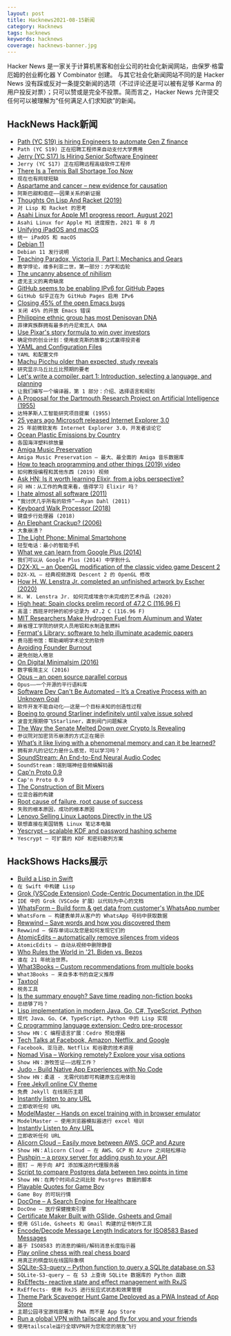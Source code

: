 ```yaml
---
layout: post
title: Hacknews2021-08-15新闻
category: Hacknews
tags: hacknews
keywords: hacknews
coverage: hacknews-banner.jpg
---
```


Hacker News 是一家关于计算机黑客和创业公司的社会化新闻网站，由保罗·格雷厄姆的创业孵化器 Y Combinator 创建。
与其它社会化新闻网站不同的是 Hacker News 没有踩或反对一条提交新闻的选项（不过评论还是可以被有足够 Karma 的用户投反对票）；只可以赞或是完全不投票。简而言之，Hacker News 允许提交任何可以被理解为“任何满足人们求知欲”的新闻。

## HackNews Hack新闻


- [Path (YC S19) is hiring Engineers to automate Gen Z finance](https://www.notion.so/pathfinance/Fullstack-Engineer-Path-YC-S19-ff0fd31fa5d4410dafce77f83403ce0d)
- `Path (YC S19) 正在招聘工程师来自动支付大学费用`
- [Jerry (YC S17) Is Hiring Senior Software Engineer](https://jobs.lever.co/getjerry/8a65340f-f253-4da6-8259-ad1fe527a7e8)
- `Jerry (YC S17) 正在招聘远程高级软件工程师`
- [There Is a Tennis Ball Shortage Too Now](https://www.vice.com/en/article/k78y5e/there-is-a-tennis-ball-shortage-too-now)
- `现在也有网球短缺`
- [Aspartame and cancer – new evidence for causation](https://www.ncbi.nlm.nih.gov/pmc/articles/PMC8042911/)
- `阿斯巴甜和癌症——因果关系的新证据`
- [Thoughts On Lisp And Racket (2019)](https://www.macadie.net/2019/08/11/thoughts-on-lisp-and-racket/)
- `对 Lisp 和 Racket 的思考`
- [Asahi Linux for Apple M1 progress report, August 2021](https://asahilinux.org/2021/08/progress-report-august-2021/)
- `Asahi Linux for Apple M1 进度报告，2021 年 8 月`
- [Unifying iPadOS and macOS](https://www.screamingatmyscreen.com/unifying-ipados-and-macos/)
- `统一 iPadOS 和 macOS`
- [Debian 11](https://www.debian.org/releases/bullseye/amd64/release-notes/)
- `Debian 11 发行说明`
- [Teaching Paradox, Victoria II, Part I: Mechanics and Gears](https://acoup.blog/2021/08/13/collections-teaching-paradox-victoria-ii-part-i-mechanics-and-gears/)
- `教学悖论，维多利亚二世，第一部分：力学和齿轮`
- [The uncanny absence of nihilism](https://meaningness.com/nihilism-is-not-an-ism)
- `虚无主义的离奇缺席`
- [GitHub seems to be enabling IPv6 for GitHub Pages](https://github.com/isaacs/github/issues/354)
- `GitHub 似乎正在为 GitHub Pages 启用 IPv6`
- [Closing 45% of the open Emacs bugs](https://lars.ingebrigtsen.no/2021/08/14/10x10/)
- `关闭 45% 的开放 Emacs 错误`
- [Philippine ethnic group has most Denisovan DNA](https://www.uu.se/en/news/article/?id=17306&typ=artikel&lang=en)
- `菲律宾族群拥有最多的丹尼索瓦人 DNA`
- [Use Pixar's story formula to win over investors](https://startuppitch.substack.com/p/nail-your-startup-pitch-use-pixars)
- `确定你的创业计划：使用皮克斯的故事公式赢得投资者`
- [YAML and Configuration Files](https://utcc.utoronto.ca/~cks/space/blog/programming/YAMLAndConfigurationFiles)
- `YAML 和配置文件`
- [Machu Picchu older than expected, study reveals](https://news.yale.edu/2021/08/04/machu-picchu-older-expected-study-reveals)
- `研究显示马丘比丘比预期的要老`
- [Let's write a compiler, part 1: Introduction, selecting a language, and planning](https://briancallahan.net/blog/20210814.html)
- `让我们编写一个编译器，第 1 部分：介绍、选择语言和规划`
- [A Proposal for the Dartmouth Research Project on Artificial Intelligence (1955)](http://www-formal.stanford.edu/jmc/history/dartmouth/dartmouth.html)
- `达特茅斯人工智能研究项目提案 (1955)`
- [25 years ago Microsoft released Internet Explorer 3.0](https://twitter.com/hadip/status/1426587396343099397)
- `25 年前微软发布 Internet Explorer 3.0，开发者谈论它`
- [Ocean Plastic Emissions by Country](https://ourworldindata.org/ocean-plastics)
- `各国海洋塑料排放量`
- [Amiga Music Preservation](http://www.dascene.net/home.php)
- `Amiga Music Preservation – 最大、最全面的 Amiga 音乐数据库`
- [How to teach programming and other things (2019) video](https://www.youtube.com/watch?v=g1ib43q3uXQ)
- `如何教授编程和其他东西 (2019) 视频`
- [Ask HN: Is it worth learning Elixir, from a jobs perspective?](item?id=28183901)
- `问 HN：从工作的角度来看，值得学习 Elixir 吗？`
- [I hate almost all software (2011)](https://tinyclouds.org/rant.html)
- `“我讨厌几乎所有的软件”——Ryan Dahl (2011)`
- [Keyboard Walk Processor (2018)](https://github.com/hashcat/kwprocessor)
- `键盘步行处理器 (2018)`
- [An Elephant Crackup? (2006)](https://www.nytimes.com/2006/10/08/magazine/08elephant.html)
- `大象崩溃？ `
- [The Light Phone: Minimal Smartphone](https://www.thelightphone.com/)
- `轻型电话：最小的智能手机`
- [What we can learn from Google Plus (2014)](https://www.intercom.com/blog/what-we-can-learn-from-google-plus/)
- `我们可以从 Google Plus (2014) 中学到什么`
- [D2X-XL – an OpenGL modification of the classic video game Descent 2](https://www.descent2.de/index.html)
- `D2X-XL – 经典视频游戏 Descent 2 的 OpenGL 修改`
- [How H. W. Lenstra Jr. completed an unfinished artwork by Escher (2020)](https://www.universiteitleiden.nl/en/news/2020/04/how-mathematician-hendrik-lenstra-completed-an-unfinished-artwork-by-escher)
- `H. W. Lenstra Jr. 如何完成埃舍尔未完成的艺术作品 (2020)`
- [High heat: Spain clocks prelim record of 47.2 C (116.96 F)](https://abcnews.go.com/Health/wireStory/europe-heat-wave-brings-concern-older-adults-homeless-79455026)
- `高温：西班牙时钟的初步记录为 47.2 C (116.96 F)`
- [MIT Researchers Make Hydrogen Fuel from Aluminum and Water](https://interestingengineering.com/mit-researchers-make-hydrogen-fuel-from-aluminum-and-water?_source=newsletter&_campaign=2e7LL8NyzpLK4&_uid=LDdwmgxga1&_h=ea90de89f1bceca46d02cad80716fb4006725c29&utm_source=newsletter&utm_medium=mailing&utm_campaign=Newsletter-14-08-2021)
- `麻省理工学院的研究人员用铝和水制造氢燃料`
- [Fermat's Library: software to help illuminate academic papers](https://fermatslibrary.com/)
- `费马图书馆：帮助阐明学术论文的软件`
- [Avoiding Founder Burnout](https://waseem.substack.com/p/avoiding-founder-burnout)
- `避免创始人倦怠`
- [On Digital Minimalsim (2016)](https://www.calnewport.com/blog/2016/12/18/on-digital-minimalism/)
- `数字极简主义 (2016)`
- [Opus – an open source parallel corpus](https://opus.nlpl.eu/)
- `Opus——一个开源的平行语料库`
- [Software Dev Can't Be Automated – It’s a Creative Process with an Unknown Goal](https://thehosk.medium.com/software-development-cannot-be-automated-because-its-a-creative-process-with-an-unknown-end-goal-2d4776866808)
- `软件开发不能自动化——这是一个目标未知的创造性过程`
- [Boeing to ground Starliner indefinitely until valve issue solved](https://arstechnica.com/science/2021/08/boeing-to-ground-starliner-indefinitely-until-valve-issue-solved/)
- `波音无限期停飞Starliner，直到阀门问题解决`
- [The Way the Senate Melted Down over Crypto Is Revealing](https://www.nytimes.com/2021/08/12/opinion/senate-cryptocurrency.html)
- `参议院对加密货币崩溃的方式正在揭示`
- [What’s it like living with a phenomenal memory and can it be learned?](https://www.theguardian.com/science/2021/aug/15/whats-it-like-living-with-a-phenomenal-memory-and-can-it-be-learned)
- `拥有非凡的记忆力是什么感觉，可以学习吗？`
- [SoundStream: An End-to-End Neural Audio Codec](http://ai.googleblog.com/2021/08/soundstream-end-to-end-neural-audio.html)
- `SoundStream：端到端神经音频编解码器`
- [Cap'n Proto 0.9](https://capnproto.org/news/2021-08-14-capnproto-0.9.html)
- `Cap'n Proto 0.9`
- [The Construction of Bit Mixers](http://jonkagstrom.com/bit-mixer-construction/)
- `位混合器的构建`
- [Root cause of failure, root cause of success](https://surfingcomplexity.blog/2021/08/13/root-cause-of-failure-root-cause-of-success/)
- `失败的根本原因，成功的根本原因`
- [Lenovo Selling Linux Laptops Directly in the US](https://www.lenovo.com/us/en/d/linux-laptops-desktops?sort=sortBy&currentResultsLayoutType=grid)
- `联想直接在美国销售 Linux 笔记本电脑`
- [Yescrypt – scalable KDF and password hashing scheme](https://www.openwall.com/yescrypt/)
- `Yescrypt – 可扩展的 KDF 和密码散列方案`


## HackShows Hacks展示

- [ Build a Lisp in Swift](https://github.com/codr7/swifties-repl)
- `在 Swift 中构建 Lisp`
- [ Grok (VSCode Extension) Code-Centric Documentation in the IDE](https://www.trygrok.com/)
- `IDE 中的 Grok（VSCode 扩展）以代码为中心的文档`
- [ WhatsForm – Build form & get data from customer's WhatsApp number](https://whatsform.com)
- `WhatsForm – 构建表单并从客户的 WhatsApp 号码中获取数据`
- [ Rewwind – Save words and how you discovered them](https://rewwind.co)
- `Rewwind – 保存单词以及您是如何发现它们的`
- [ AtomicEdits – automatically remove silences from videos](https://github.com/SuboptimalEng/AtomicEdits)
- `AtomicEdits – 自动从视频中删除静音`
- [ Who Rules the World in '21. Biden vs. Bezos](https://www.smallgiants.agency/who-rules-the-world)
- `谁在 21 年统治世界。`
- [ What3Books – Custom recommendations from multiple books](https://what3books.com/)
- `What3Books – 来自多本书的自定义推荐`
- [ Taxtool](https://github.com/TimDaub/taxtool)
- `税务工具`
- [ Is the summary enough? Save time reading non-fiction books](https://is-the-summary-enough.herokuapp.com/)
- `总结够了吗？`
- [ Lisp implementation in modern Java, Go, C#, TypeScript, Python](https://github.com/eatonphil/lisp-rosetta-stone)
- `现代 Java、Go、C#、TypeScript、Python 中的 Lisp 实现`
- [ C programming language extension: Cedro pre-processor](https://sentido-labs.com/en/library/cedro/202106171400/)
- `Show HN：C 编程语言扩展：Cedro 预处理器`
- [ Tech Talks at Facebook, Amazon, Netflix, and Google](item?id=28165578)
- `Facebook、亚马逊、Netflix 和谷歌的技术讲座`
- [ Nomad Visa – Working remotely? Explore your visa options](https://nomadvisa.io/)
- `Show HN：游牧签证——远程工作？`
- [ Judo - Build Native App Experiences with No Code](https://www.judo.app/)
- `Show HN：柔道 - 无需代码即可构建原生应用体验`
- [ Free Jekyll online CV theme](https://github.com/Stavrospanakakis/jekyll-cv)
- `免费 Jekyll 在线简历主题`
- [ Instantly listen to any URL](https://per.quest/)
- `立即收听任何 URL`
- [ ModelMaster – Hands on excel training with in browser emulator](https://modelmaster.io/lessons?filters=General%20Excel)
- `ModelMaster – 使用浏览器模拟器进行 excel 培训`
- [ Instantly Listen to Any URL](https://per.quest)
- `立即收听任何 URL`
- [ Alicorn Cloud – Easily move between AWS, GCP and Azure](https://alicorncloud.io/)
- `Show HN：Alicorn Cloud – 在 AWS、GCP 和 Azure 之间轻松移动`
- [ Pushpin – a proxy server for adding push to your API](https://github.com/fanout/pushpin)
- `图钉 – 用于向 API 添加推送的代理服务器`
- [ Script to compare Postgres data between two points in time](item?id=28175845)
- `Show HN：在两个时间点之间比较 Postgres 数据的脚本`
- [ Playable Quotes for Game Boy](https://tenmile.quote.games/)
- `Game Boy 的可玩行情`
- [ DocOne – A Search Engine for Healthcare](item?id=28177885)
- `DocOne – 医疗保健搜索引擎`
- [ Certificate Maker Built with GSlide, Gsheets and Gmail](https://www.certifysimple.app)
- `使用 GSlide、Gsheets 和 Gmail 构建的证书制作工具`
- [ Encode/Decode Message Length Indicators for ISO8583 Based Messages](https://github.com/americanexpress/simplemli)
- `基于 ISO8583 的消息的编码/解码消息长度指示器`
- [ Play online chess with real chess board](https://github.com/karayaman/Play-online-chess-with-real-chess-board/blob/main/README.md)
- `用真正的棋盘玩在线国际象棋`
- [ SQLite-S3-query – Python function to query a SQLite database on S3](https://github.com/michalc/sqlite-s3-query)
- `SQLite-S3-query – 在 S3 上查询 SQLite 数据库的 Python 函数`
- [ RxEffects- reactive state and effect management with RxJS](https://github.com/mnasyrov/rx-effects)
- `RxEffects- 使用 RxJS 进行反应式状态和效果管理`
- [ Theme Park Scavenger Hunt Game Deployed as a PWA Instead of App Store](https://white-meadow-011ecd910.azurestaticapps.net/new-game)
- `主题公园寻宝游戏部署为 PWA 而不是 App Store`
- [ Run a global VPN with tailscale and fly for you and your friends](https://github.com/patte/fly-tailscale-exit)
- `使用tailscale运行全球VPN并为您和您的朋友飞行`

